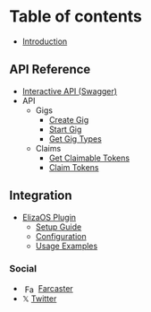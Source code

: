 # Table of contents

- [Introduction](README.md)

## API Reference

- [Interactive API (Swagger)](api/swagger.md)
- API
  - Gigs
    - [Create Gig](api/gigs/create-gig.md)
    - [Start Gig](api/gigs/start-gig.md)
    - [Get Gig Types](api/gigs/get-gig-types.md)
  - Claims
    - [Get Claimable Tokens](api/claims/get-claimable-tokens.md)
    - [Claim Tokens](api/claims/claim-tokens.md)

## Integration

- [ElizaOS Plugin](integrations/eliza-plugin.md)
  - [Setup Guide](integrations/eliza-plugin.md#setup-guide)
  - [Configuration](integrations/eliza-plugin.md#configuration)
  - [Usage Examples](integrations/eliza-plugin.md#usage-examples)

### Social

- <img src="https://res.cloudinary.com/duhvlptwp/image/upload/v1741099629/farcaster-icon_qb1bkc.svg" alt="Farcaster" width="16" style="vertical-align: middle; margin: 0 4px;"/> [Farcaster](https://warpcast.com/gigbot.eth)
- 𝕏 [Twitter](https://x.com/gigbot_)
